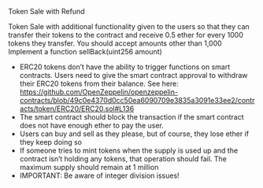 Token Sale with Refund 

Token Sale with additional functionality given to the users so that they can transfer their tokens to the contract and receive 0.5 ether for every 1000 tokens they transfer. You should accept amounts other than 1,000 Implement a function sellBack(uint256 amount)

- ERC20 tokens don’t have the ability to trigger functions on smart contracts. Users need to give the smart contract approval to withdraw their ERC20 tokens from their balance. See here: https://github.com/OpenZeppelin/openzeppelin-contracts/blob/49c0e4370d0cc50ea6090709e3835a3091e33ee2/contracts/token/ERC20/ERC20.sol#L136
- The smart contract should block the transaction if the smart contract does not have enough ether to pay the user.
- Users can buy and sell as they please, but of course, they lose ether if they keep doing so
- If someone tries to mint tokens when the supply is used up and the contract isn’t holding any tokens, that operation should fail. The maximum supply should remain at 1 million
- IMPORTANT: Be aware of integer division issues!
